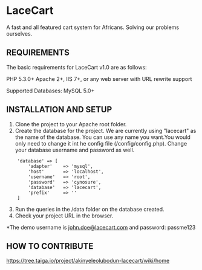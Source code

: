 LaceCart
========
A fast and all featured cart system for Africans. Solving our problems ourselves.

REQUIREMENTS
------------

The basic requirements for LaceCart v1.0 are as follows:

PHP 5.3.0+
Apache 2+, IIS 7+, or any web server with URL rewrite support

Supported Databases:
MySQL 5.0+

INSTALLATION AND SETUP
----------------------
1. Clone the project to your Apache root folder.
2. Create the database for the project. We are currently using "lacecart" as the name of the database. You can use any name you want.You would only need to change it int he config file (/config/config.php). Change your database username and password as well.
```
    'database' => [
        'adapter'    => 'mysql',
        'host'       => 'localhost',
        'username'   => 'root',
        'password'   => 'cynosure',
        'database'   => 'lacecart',
        'prefix'     => ''
    ]
```
3. Run the queries in the /data folder on the database created.
4. Check your project URL in the browser.

*The demo username is john.doe@lacecart.com and password: passme123



HOW TO CONTRIBUTE
-----------------
https://tree.taiga.io/project/akinyeleolubodun-lacecart/wiki/home